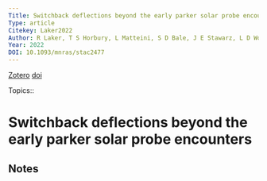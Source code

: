 ```yaml
---
Title: Switchback deflections beyond the early parker solar probe encounters
Type: article
Citekey: Laker2022
Author: R Laker, T S Horbury, L Matteini, S D Bale, J E Stawarz, L D Woodham, T Woolley
Year: 2022
DOI: 10.1093/mnras/stac2477 
---
```


[Zotero](zotero://select/items/@Laker2022) [doi](https://doi.org/10.1093/mnras/stac2477) 

 Topics:: 

# Switchback deflections beyond the early parker solar probe encounters

## Notes




